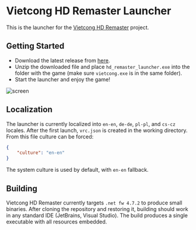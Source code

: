 # Vietcong HD Remaster Launcher

This is the launcher for the [Vietcong HD Remaster](https://www.moddb.com/mods/del-vietcong-hd-remaster) project.

## Getting Started

- Download the latest release from [here](https://github.com/lofcz/VietcongRemasteredLauncher/releases).
- Unzip the downloaded file and place `hd_remaster_launcher.exe` into the folder with the game (make sure `vietcong.exe` is in the same folder). 
- Start the launcher and enjoy the game!

![screen](https://github.com/user-attachments/assets/65ef853a-b3b3-44ec-82a2-39fe5d8f608b)

## Localization

The launcher is currently localized into `en-en`, `de-de`, `pl-pl`, and `cs-cz` locales. After the first launch, `vrc.json` is created in the working directory. From this file culture can be forced:
```json
{
    "culture": "en-en"
}
```

The system culture is used by default, with `en-en` fallback.

## Building

Vietcong HD Remaster currently targets `.net fw 4.7.2` to produce small binaries. After cloning the repository and restoring it, building should work in any standard IDE (JetBrains, Visual Studio). The build produces a single executable with all resources embedded.
